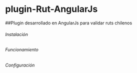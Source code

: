 # plugin-Rut-AngularJs
##Plugin desarrollado en AngularJs para validar ruts chilenos

###### Instalación
###### Funcionamiento
###### Configuración


